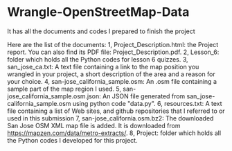 # Wrangle-OpenStreetMap-Data
It has all the documents and codes I prepared to finish the project

Here are the list of the documents:
1, Project_Description.html:  the Project report. You can also find its PDF file: Project_Description.pdf. 
2, Lesson_6: folder which holds all the Python codes for lesson 6 quizzes.
3, san_jose_ca.txt: A text file containing a link to the map position you wrangled in your project, a short description of the area and a reason for your choice.
4, san-jose_california_sample.osm: An .osm file containing a sample part of the map region I used.
5, san-jose_california_sample.osm.json: An JSON file generated from san_jose-california_sample.osm using python code "data.py".
6, resources.txt: A text file containing a list of Web sites, and github repositories that I referred to or used in this submission
7, san-jose_california.osm.bz2: The downloaded San Jose OSM XML map file is added. It is downloaded from https://mapzen.com/data/metro-extracts/.
8, Project: folder which holds all the Python codes I developed for this project.
